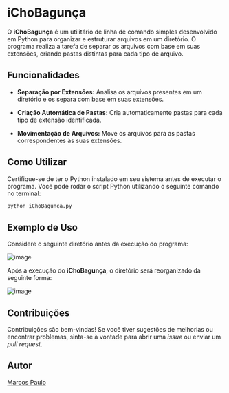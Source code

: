 # iChoBagunça

O **iChoBagunça** é um utilitário de linha de comando simples desenvolvido em Python para organizar e estruturar arquivos em um diretório. O programa realiza a tarefa de separar os arquivos com base em suas extensões, criando pastas distintas para cada tipo de arquivo.

## Funcionalidades

- **Separação por Extensões:** Analisa os arquivos presentes em um diretório e os separa com base em suas extensões.

- **Criação Automática de Pastas:** Cria automaticamente pastas para cada tipo de extensão identificada.

- **Movimentação de Arquivos:** Move os arquivos para as pastas correspondentes às suas extensões.

## Como Utilizar

Certifique-se de ter o Python instalado em seu sistema antes de executar o programa. Você pode rodar o script Python utilizando o seguinte comando no terminal:

```bash
python iChoBagunca.py
```

## Exemplo de Uso

Considere o seguinte diretório antes da execução do programa:

![image](https://github.com/MarcosP-Costa/iChoBagunca/assets/44422455/e7f7b3cf-e5de-4398-a193-919cb3a40d74)

Após a execução do **iChoBagunça**, o diretório será reorganizado da seguinte forma:

![image](https://github.com/MarcosP-Costa/iChoBagunca/assets/44422455/99ce1ec8-ea75-438b-9076-17187b48b623)

## Contribuições

Contribuições são bem-vindas! Se você tiver sugestões de melhorias ou encontrar problemas, sinta-se à vontade para abrir uma *issue* ou enviar um *pull request*.

## Autor

[Marcos Paulo](https://github.com/MarcosP-Costa)
